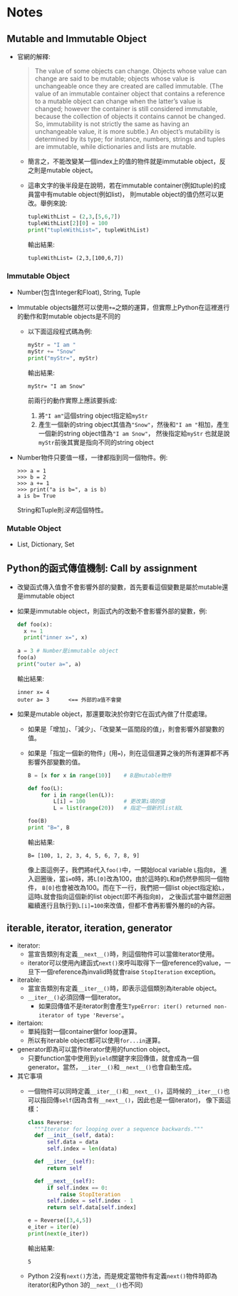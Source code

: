 # Notes
## Mutable and Immutable Object

- 官網的解釋:
  
  > The value of some objects can change. Objects whose value can change are said to be mutable; objects whose value is unchangeable once they are created are called immutable. (The value of an immutable container object that contains a reference to a mutable object can change when the latter’s value is changed; however the container is still considered immutable, because the collection of objects it contains cannot be changed. So, immutability is not strictly the same as having an unchangeable value, it is more subtle.) An object’s mutability is determined by its type; for instance, numbers, strings and tuples are immutable, while dictionaries and lists are mutable.
  - 簡言之，不能改變某一個index上的值的物件就是immutable object，反之則是mutable object。
  - 這串文字的後半段是在說明，若在immutable container(例如tuple)的成員當中有mutable object(例如list)，
  則mutable object的值仍然可以更改。舉例來說:
  
    ```python
    tupleWithList = (2,3,[5,6,7])
    tupleWithList[2][0] = 100
    print("tupleWithList=", tupleWithList)
    ```
    輸出結果:
    ```
    tupleWithList= (2,3,[100,6,7])
    ```

### Immutable Object
- Number(包含Integer和Float), String, Tuple
- Immutable objects雖然可以使用`+=`之類的運算，但實際上Python在這裡進行的動作和對mutable objects是不同的
  - 以下面這段程式碼為例:
    ```python
    myStr = "I am "
    myStr += "Snow"
    print("myStr=", myStr)
    ```
    輸出結果:
    ```
    myStr= "I am Snow"
    ```
    前兩行的動作實際上應該要拆成:
  
    1. 將`"I am"`這個string object指定給`myStr`
    2. 產生一個新的string object其值為`"Snow"`，然後和`"I am "`相加，產生一個新的string object值為`"I am Snow"`，
  然後指定給`myStr`
    也就是說`myStr`前後其實是指向不同的string object
- Number物件只要值一樣，一律都指到同一個物件。例:
    
  ```
  >>> a = 1
  >>> b = 2
  >>> a += 1
  >>> print("a is b=", a is b)
  a is b= True
  ```
  
  String和Tuple則*沒有*這個特性。

### Mutable Object
- List, Dictionary, Set

## Python的函式傳值機制: Call by assignment
- 改變函式傳入值會不會影響外部的變數，首先要看這個變數是屬於mutable還是immutable object
- 如果是immutable object，則函式內的改動不會影響外部的變數，例:
  
  ```python
  def foo(x):
    x += 1
    print("inner x=", x)
    
  a = 3 # Number是immutable object
  foo(a)
  print("outer a=", a)
  ```
  輸出結果:
  ```
  inner x= 4
  outer a= 3      <== 外部的a值不會變
  ```

- 如果是mutable object，那還要取決於你對它在函式內做了什麼處理。
  - 如果是「增加」、「減少」、「改變某一區間段的值」，則會影響外部變數的值。
  - 如果是「指定一個新的物件」(用`=`)，則在這個運算之後的所有運算都不再影響外部變數的值。
  
    ```python
    B = [x for x in range(10)]    # B是mutable物件

    def foo(L):
        for i in range(len(L)):
            L[i] = 100            # 更改第i項的值
            L = list(range(20))   # 指定一個新的list給L

    foo(B)
    print "B=", B
    ```
    輸出結果:
    ```
    B= [100, 1, 2, 3, 4, 5, 6, 7, 8, 9]
    ```

    像上面這例子，我們將`B`代入`foo()`中，一開始local variable `L`指向`B`，
    進入迴圈後，當`i=0`時，將`L[0]`改為100，由於這時的`L`和`B`仍然參照同一個物件，
    `B[0]`也會被改為100。而在下一行，我們把一個list object指定給`L`，
    這時`L`就會指向這個新的list object(即不再指向`B`)，
    之後函式當中雖然迴圈繼續進行且執行到`L[i]=100`來改值，但都不會再影響外層的`B`的內容。

## iterable, iterator, iteration, generator
- iterator: 
    - 當宣告類別有定義`__next__()`時，則這個物件可以當做iterator使用。
    - iterator可以使用內建函式`next()`來呼叫取得下一個reference的value，一旦下一個reference為invalid時就會raise `StopIteration` exception。
- iterable: 
    - 當宣告類別有定義`__iter__()`時，即表示這個類別為iterable object。
    - `__iter__()`必須回傳一個iterator。
        - 如果回傳值不是iterator則會產生`TypeError: iter() returned non-iterator of type 'Reverse'`。
- itertaion: 
    - 單純指對一個container做for loop運算。
    - 所以有iterable object都可以使用`for...in`運算。
- generator即為可以當作iterator使用的function object。
    - 只要function當中使用到`yield`關鍵字來回傳值，就會成為一個generator。當然，`__iter__()`和`__next__()`也會自動生成。
- 其它事項
    - 一個物件可以同時定義`__iter__()`和`__next__()`，這時候的`__iter__()`也可以指回傳`self`(因為含有`__next__()`，因此也是一個iterator)，
      像下面這樣：
    
      ```python
      class Reverse:
        """Iterator for looping over a sequence backwards."""
        def __init__(self, data):
            self.data = data
            self.index = len(data)

        def __iter__(self):
            return self

        def __next__(self):
            if self.index == 0:
                raise StopIteration
            self.index = self.index - 1
            return self.data[self.index]

      e = Reverse([3,4,5])
      e_iter = iter(e)
      print(next(e_iter))
      ```
      
      輸出結果:
      ```
      5
      ```
    - Python 2沒有`next()`方法，而是規定當物件有定義`next()`物件時即為iterator(和Python 3的`__next__()`也不同)

